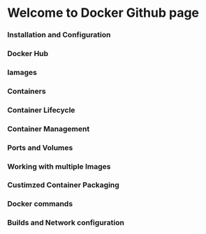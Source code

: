 # Welcome to Docker Github page

### Installation and Configuration
### Docker Hub
### Iamages
### Containers
### Container Lifecycle
### Container Management 
### Ports and Volumes
### Working with multiple Images
### Custimzed Container Packaging
### Docker commands
### Builds and Network configuration
